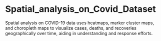# Spatial_analysis_on_Covid_Dataset
Spatial analysis on COVID-19 data uses heatmaps, marker cluster maps, and choropleth maps to visualize cases, deaths, and recoveries geographically over time, aiding in understanding and response efforts.

